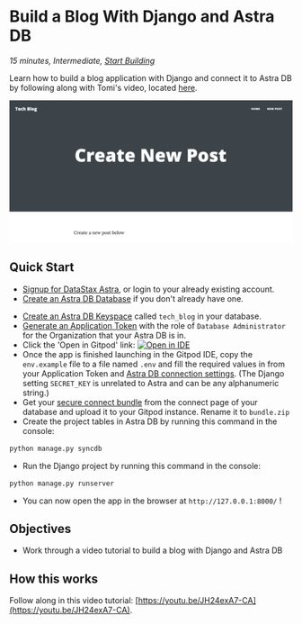 <!--- STARTEXCLUDE --->
# Build a Blog With Django and Astra DB
*15 minutes, Intermediate, [Start Building](https://github.com/DataStax-Examples/django-cassandra-blog/blob/master/README.md#quick-start)*

Learn how to build a blog application with Django and connect it to Astra DB by following along with Tomi's video, located [here](https://youtu.be/JH24exA7-CA).
<!--- ENDEXCLUDE --->

![image](https://raw.githubusercontent.com/DataStax-Examples/django-cassandra-blog/master/hero.png)

## Quick Start
<!--- STARTEXCLUDE --->
* [Signup for DataStax Astra](https://dtsx.io/3z81JIa), or login to your already existing account. 
* [Create an Astra DB Database](https://github.com/DataStax-Examples/sample-app-template/blob/master/GETTING_STARTED.md#create-an-astra-db) if you don't already have one.
<!--- ENDEXCLUDE --->
* [Create an Astra DB Keyspace](https://github.com/DataStax-Examples/sample-app-template/blob/master/GETTING_STARTED.md#create-an-astra-db-keyspace) called `tech_blog` in your database.
* [Generate an Application Token](https://github.com/DataStax-Examples/sample-app-template/blob/master/GETTING_STARTED.md#create-an-application-token) with the role of `Database Administrator` for the Organization that your Astra DB is in.
* Click the 'Open in Gitpod' link: [![Open in IDE](https://gitpod.io/button/open-in-gitpod.svg)](https://gitpod.io/#https://github.com/DataStax-Examples/django-cassandra-blog)
* Once the app is finished launching in the Gitpod IDE, copy the `env.example` file to a file named `.env` and fill the required values in from your Application Token and [Astra DB connection settings](https://github.com/DataStax-Examples/sample-app-template/blob/master/GETTING_STARTED.md#get-your-astra-db-connection-settings). (The Django setting `SECRET_KEY` is unrelated to Astra and can be any alphanumeric string.)
* Get your [secure connect bundle](https://github.com/DataStax-Examples/sample-app-template/blob/master/GETTING_STARTED.md#get-an-astra-db-secure-connect-bundle) from the connect page of your database and upload it to your Gitpod instance. Rename it to `bundle.zip`
* Create the project tables in Astra DB by running this command in the console:
```bash
python manage.py syncdb
```
* Run the Django project by running this command in the console:
```bash
python manage.py runserver
```
* You can now open the app in the browser at `http://127.0.0.1:8000/` !

## Objectives
* Work through a video tutorial to build a blog with Django and Astra DB
  
## How this works
Follow along in this video tutorial: [https://youtu.be/JH24exA7-CA](https://youtu.be/JH24exA7-CA).
